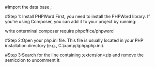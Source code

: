 #Import the data base ;


#Step 1: Install PHPWord
First, you need to install the PHPWord library. If you're using Composer, you can add it to your project by running:

write onterminal
composer require phpoffice/phpword

#Step 2:Open your php.ini file. This file is usually located in your PHP installation directory (e.g., C:\xampp\php\php.ini). 

#Step 3:Search for the line containing ;extension=zip and remove the semicolon to uncomment it:


